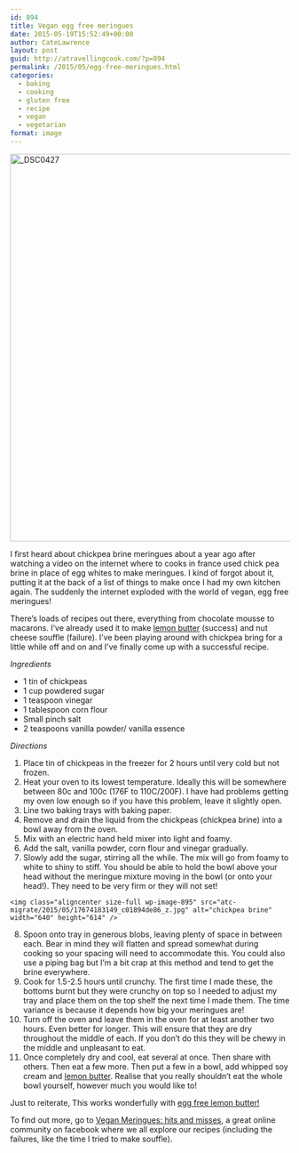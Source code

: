 ```yaml
---
id: 894
title: Vegan egg free meringues
date: 2015-05-19T15:52:49+00:00
author: CateLawrence
layout: post
guid: http://atravellingcook.com/?p=894
permalink: /2015/05/egg-free-meringues.html
categories:
  - baking
  - cooking
  - gluten free
  - recipe
  - vegan
  - vegetarian
format: image
---
```

<img class="aligncenter size-large wp-image-896" src="atc-migrate/2015/05/DSC0427-1024x915.jpg" alt="_DSC0427" width="780" height="697" />

I first heard about chickpea brine meringues about a year ago after watching a video on the internet where to cooks in france used chick pea brine in place of egg whites to make meringues. I kind of forgot about it, putting it at the back of a list of things to make once I had my own kitchen again. The suddenly the internet exploded with the world of vegan, egg free meringues!



There&#8217;s loads of recipes out there, everything from chocolate mousse to macarons. I&#8217;ve already used it to make [lemon butter](http://atravellingcook.com/2015/05/egg-free-lemon-butter.html) (success) and nut cheese souffle (failure). I&#8217;ve been playing around with chickpea bring for a little while off and on and I&#8217;ve finally come up with a successful recipe.

_Ingredients_

  * 1 tin of chickpeas
  * 1 cup powdered sugar
  * 1 teaspoon vinegar
  * 1 tablespoon corn flour
  * Small pinch salt
  * 2 teaspoons vanilla powder/ vanilla essence

_Directions_

  1. Place tin of chickpeas in the freezer for 2 hours until very cold but not frozen.
  2. Heat your oven to its lowest temperature. Ideally this will be somewhere between 80c and 100c (176F to 110C/200F). I have had problems getting my oven low enough so if you have this problem, leave it slightly open.
  3. Line two baking trays with baking paper.
  4. Remove and drain the liquid from the chickpeas (chickpea brine) into a bowl away from the oven.
  5. Mix with an electric hand held mixer into light and foamy.
  6. Add the salt, vanilla powder, corn flour and vinegar gradually.
  7. Slowly add the sugar, stirring all the while. The mix will go from foamy to white to shiny to stiff. You should be able to hold the bowl above your head without the meringue mixture moving in the bowl (or onto your head!). They need to be very firm or they will not set!
  
    <img class="aligncenter size-full wp-image-895" src="atc-migrate/2015/05/17674183149_c01894de86_z.jpg" alt="chickpea brine" width="640" height="614" />
  8. Spoon onto tray in generous blobs, leaving plenty of space in between each. Bear in mind they will flatten and spread somewhat during cooking so your spacing will need to accommodate this. You could also use a piping bag but I&#8217;m a bit crap at this method and tend to get the brine everywhere.
  9. Cook for 1.5-2.5 hours until crunchy. The first time I made these, the bottoms burnt but they were crunchy on top so I needed to adjust my tray and place them on the top shelf the next time I made them. The time variance is because it depends how big your meringues are!
 10. Turn off the oven and leave them in the oven for at least another two hours. Even better for longer. This will ensure that they are dry throughout the middle of each. If you don&#8217;t do this they will be chewy in the middle and unpleasant to eat.
 11. Once completely dry and cool, eat several at once. Then share with others. Then eat a few more. Then put a few in a bowl, add whipped soy cream and [lemon butter](http://atravellingcook.com/2015/05/egg-free-lemon-butter.html). Realise that you really shouldn&#8217;t eat the whole bowl yourself, however much you would like to!

Just to reiterate, This works wonderfully with [egg free lemon butter!](http://atravellingcook.com/2015/05/egg-free-lemon-butter.html)

To find out more, go to [Vegan Meringues: hits and misses](https://www.facebook.com/groups/VeganMeringue/), a great online community on facebook where we all explore our recipes (including the failures, like the time I tried to make souffle).

&nbsp;